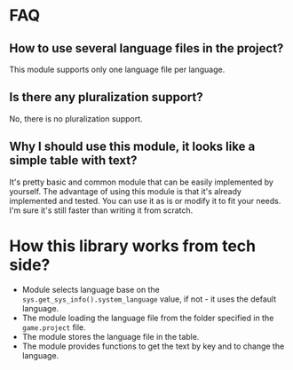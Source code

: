# FAQ

## How to use several language files in the project?

This module supports only one language file per language.

## Is there any pluralization support?

No, there is no pluralization support.

## Why I should use this module, it looks like a simple table with text?

It's pretty basic and common module that can be easily implemented by yourself. The advantage of using this module is that it's already implemented and tested. You can use it as is or modify it to fit your needs. I'm sure it's still faster than writing it from scratch.

# How this library works from tech side?

- Module selects language base on the `sys.get_sys_info().system_language` value, if not - it uses the default language.
- The module loading the language file from the folder specified in the `game.project` file.
- The module stores the language file in the table.
- The module provides functions to get the text by key and to change the language.